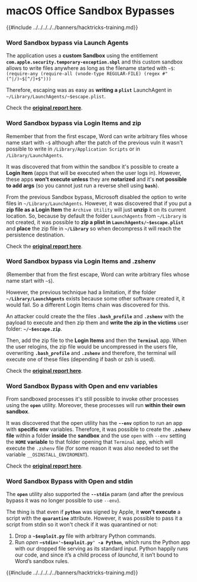 # macOS Office Sandbox Bypasses

{{#include ../../../../../banners/hacktricks-training.md}}

### Word Sandbox bypass via Launch Agents

The application uses a **custom Sandbox** using the entitlement **`com.apple.security.temporary-exception.sbpl`** and this custom sandbox allows to write files anywhere as long as the filename started with `~$`: `(require-any (require-all (vnode-type REGULAR-FILE) (regex #"(^|/)~$[^/]+$")))`

Therefore, escaping was as easy as **writing a `plist`** LaunchAgent in `~/Library/LaunchAgents/~$escape.plist`.

Check the [**original report here**](https://www.mdsec.co.uk/2018/08/escaping-the-sandbox-microsoft-office-on-macos/).

### Word Sandbox bypass via Login Items and zip

Remember that from the first escape, Word can write arbitrary files whose name start with `~$` although after the patch of the previous vuln it wasn't possible to write in `/Library/Application Scripts` or in `/Library/LaunchAgents`.

It was discovered that from within the sandbox it's possible to create a **Login Item** (apps that will be executed when the user logs in). However, these apps **won't execute unless** they are **notarized** and it's **not possible to add args** (so you cannot just run a reverse shell using **`bash`**).

From the previous Sandbox bypass, Microsoft disabled the option to write files in `~/Library/LaunchAgents`. However, it was discovered that if you put a **zip file as a Login Item** the `Archive Utility` will just **unzip** it on its current location. So, because by default the folder `LaunchAgents` from `~/Library` is not created, it was possible to **zip a plist in `LaunchAgents/~$escape.plist`** and **place** the zip file in **`~/Library`** so when decompress it will reach the persistence destination.

Check the [**original report here**](https://objective-see.org/blog/blog_0x4B.html).

### Word Sandbox bypass via Login Items and .zshenv

(Remember that from the first escape, Word can write arbitrary files whose name start with `~$`).

However, the previous technique had a limitation, if the folder **`~/Library/LaunchAgents`** exists because some other software created it, it would fail. So a different Login Items chain was discovered for this.

An attacker could create the the files **`.bash_profile`** and **`.zshenv`** with the payload to execute and then zip them and **write the zip in the victims** user folder: **`~/~$escape.zip`**.

Then, add the zip file to the **Login Items** and then the **`Terminal`** app. When the user relogins, the zip file would be uncompressed in the users file, overwriting **`.bash_profile`** and **`.zshenv`** and therefore, the terminal will execute one of these files (depending if bash or zsh is used).

Check the [**original report here**](https://desi-jarvis.medium.com/office365-macos-sandbox-escape-fcce4fa4123c).

### Word Sandbox Bypass with Open and env variables

From sandboxed processes it's still possible to invoke other processes using the **`open`** utility. Moreover, these processes will run **within their own sandbox**.

It was discovered that the open utility has the **`--env`** option to run an app with **specific env** variables. Therefore, it was possible to create the **`.zshenv` file** within a folder **inside** the **sandbox** and the use `open` with `--env` setting the **`HOME` variable** to that folder opening that `Terminal` app, which will execute the `.zshenv` file (for some reason it was also needed to set the variable `__OSINSTALL_ENVIROMENT`).

Check the [**original report here**](https://perception-point.io/blog/technical-analysis-of-cve-2021-30864/).

### Word Sandbox Bypass with Open and stdin

The **`open`** utility also supported the **`--stdin`** param (and after the previous bypass it was no longer possible to use `--env`).

The thing is that even if **`python`** was signed by Apple, it **won't execute** a script with the **`quarantine`** attribute. However, it was possible to pass it a script from stdin so it won't check if it was quarantined or not:&#x20;

1. Drop a **`~$exploit.py`** file with arbitrary Python commands.
2. Run _open_ **`–stdin='~$exploit.py' -a Python`**, which runs the Python app with our dropped file serving as its standard input. Python happily runs our code, and since it’s a child process of _launchd_, it isn’t bound to Word’s sandbox rules.

{{#include ../../../../../banners/hacktricks-training.md}}


